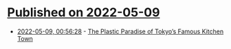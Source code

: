 # [Published on 2022-05-09](index.md)

* [2022-05-09, 00:56:28](https://news.ycombinator.com/item?id=31309415) - [The Plastic Paradise of Tokyo’s Famous Kitchen Town](https://www.nytimes.com/interactive/2022/04/20/magazine/tokyo-replica-food.html)

